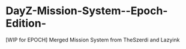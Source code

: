DayZ-Mission-System--Epoch-Edition-
===================================

[WIP for EPOCH] Merged Mission System from TheSzerdi and Lazyink 
